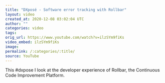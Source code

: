 ```yaml
---
title: "DXposé - Software error tracking with Rollbar"
layout: video
created_at: 2020-12-08 03:02:04 UTC
author: ""
categories: video
tags: 
orig_url: https://www.youtube.com/watch?v=ilzSYm9fiKs
video_embed: ilzSYm9fiKs
image: 
permalink: /:categories/:title/
source: YouTube
---
```

This #dxpose I look at the developer experience of Rollbar, the Continuous Code Improvement Platform.